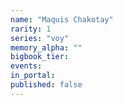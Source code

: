 ```yaml
---
name: "Maquis Chakotay"
rarity: 1
series: "voy"
memory_alpha: ""
bigbook_tier:
events:
in_portal:
published: false
---
```

